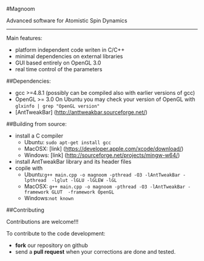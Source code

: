 #Magnoom

Advanced software for Atomistic Spin Dynamics

--------------------

Main features:
  * platform independent code writen in C/C++
  * minimal dependencies on external libraries
  * GUI based entirely on OpenGL 3.0  
  * real time control of the parameters

##Dependencies:
  * gcc >=4.8.1 (possibly can be compiled also with earlier versions of gcc)
  * OpenGL >= 3.0 On Ubuntu you may check your version of OpenGL with `glxinfo | grep "OpenGL version"`
  * [AntTweakBar] (http://anttweakbar.sourceforge.net/)

##Building from source:
  * install a C compiler
    - Ubuntu: `sudo apt-get install gcc`
    - MacOSX: [link] (https://developer.apple.com/xcode/download/)
    - Windows: [link] (http://sourceforge.net/projects/mingw-w64/)
  * install AntTweakBar library and its header files 
  * copile with 
    - Ubuntu:`g++ main.cpp -o magnoom -pthread -O3 -lAntTweakBar -lpthread  -lglut -lGLU -lGLEW -lGL`
    - MacOSX: `g++ main.cpp -o magnoom -pthread -O3 -lAntTweakBar -framework GLUT  -framework OpenGL`
    - Windows:`not known`
    
##Contributing

Contributions are welcome!!! 

To contribute to the code development:
  - __fork__ our repository on github
  - send a __pull request__ when your corrections are done and tested.
